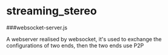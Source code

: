# streaming_stereo

###websocket-server.js

A webserver realised by websocket, it's used to exchange the configurations of two ends, then the two ends use P2P

